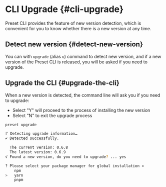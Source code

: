 # CLI Upgrade {#cli-upgrade}

Preset CLI provides the feature of new version detection, which is convenient for you to know whether there is a new version at any time.

## Detect new version {#detect-new-version}

You can with `upgrade` (alias `u`) command to detect new version, and if a new version of the Preset CLI is released, you will be asked if you need to upgrade.

## Upgrade the CLI {#upgrade-the-cli}

When a new version is detected, the command line will ask you if you need to upgrade:

- Select "Y" will proceed to the process of installing the new version
- Select "N" to exit the upgrade process

```bash
preset upgrade

⠏ Detecting upgrade information…
✔ Detected successfully.

  The current version: 0.6.8
  The latest version: 0.6.9
√ Found a new version, do you need to upgrade? ... yes

? Please select your package manager for global installation »
    npm
>   yarn
    pnpm
```
